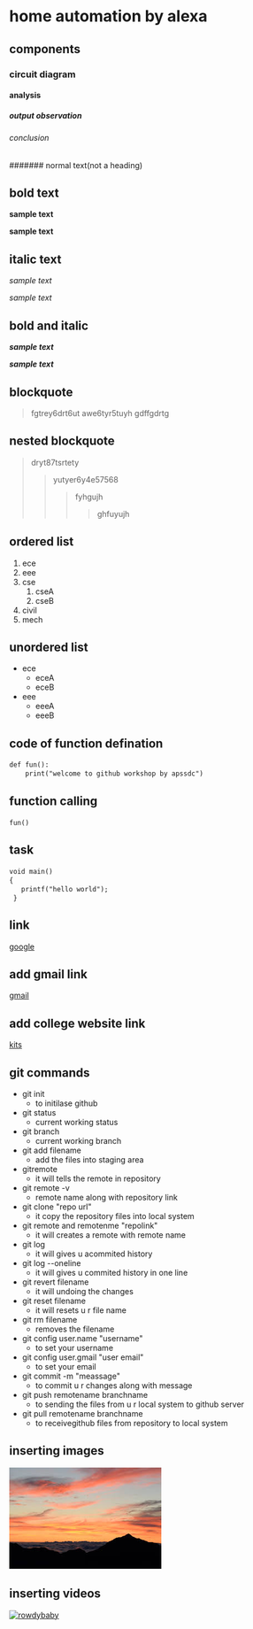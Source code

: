 # home automation by alexa
## components
### circuit diagram
#### analysis
##### output observation
###### conclusion
####### normal text(not a heading)
## bold text
**sample text**

__sample text__
## italic text
*sample text*

_sample text_
## bold and italic
**_sample text_**

__*sample text*__
## blockquote
> fgtrey6drt6ut
awe6tyr5tuyh
gdffgdrtg
## nested blockquote
> dryt87tsrtety
>> yutyer6y4e57568
>>> fyhgujh
>>>> ghfuyujh
## ordered list
1. ece
2. eee
3. cse
   1. cseA
   2. cseB
4. civil
5. mech
## unordered list
- ece
    * eceA
    * eceB
- eee
    + eeeA
    + eeeB
## code of function defination 
```
def fun():
    print("welcome to github workshop by apssdc")
 ```
 ## function calling
 `
 fun()
 `
## task
```
void main()
{
   printf("hello world");
 }
 ```
## link 
[google](http://www.google.com/)

## add gmail link
[gmail](http://www.gmail.com/)
## add college website link
[kits](http://www.kits.com/)
## git commands
- git init
   - to initilase github
- git status
   - current working status 
- git branch
   - current working branch
- git add filename
   - add the files into staging area
- gitremote
   - it will tells the remote in repository
- git remote -v
   - remote name along with repository link
- git clone "repo url"
   - it copy the repository files into local system
- git remote and remotenme "repolink"
   - it will creates a remote with remote name
- git log
   - it will gives u acommited history
- git log --oneline
   - it will gives u commited history in one line
- git revert filename
   - it will undoing the changes
- git reset filename
   - it will resets u r file name
- git rm filename
   - removes the filename
- git config user.name "username"
   - to set your username 
- git config user.gmail "user email"
   - to set your email
- git commit -m "meassage"
   - to commit u r changes along with message
- git push remotename branchname
   - to sending the files from u r local system to github server
- git pull remotename branchname
   - to receivegithub files from repository to local system
## inserting images
![images](https://github.com/nandini479/markdownsyntax/blob/master/download.jpg)
## inserting videos
[![rowdybaby](https://img.youtube.com/vi/x6Q7c9RyMzk/0.jpg)](https://www.youtube.com/watch?v=x6Q7c9RyMzk)
